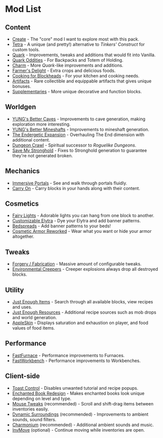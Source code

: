 # Mod List

## Content
- [Create](https://www.curseforge.com/minecraft/mc-mods/create) - The "core" mod I want to explore most with this pack.
- [Tetra](https://www.curseforge.com/minecraft/mc-mods/tetra) - A unique (and pretty!) alternative to *Tinkers' Construct* for custom tools.
- [Quark](https://www.curseforge.com/minecraft/mc-mods/quark) - Improvements, tweaks and additions that would fit into Vanilla.
- [Quark Oddities](https://www.curseforge.com/minecraft/mc-mods/quark-oddities) - For Backpacks and Totem of Holding.
- [Charm](https://www.curseforge.com/minecraft/mc-mods/charm-reforged) - More *Quark*-like improvements and additions.
- [Farmer's Delight](https://www.curseforge.com/minecraft/mc-mods/farmers-delight) - Extra crops and delicious foods.
- [Cooking for Blockheads](https://www.curseforge.com/minecraft/mc-mods/cooking-for-blockheads) - For your kitchen and cooking needs.
- [Artifacts](https://www.curseforge.com/minecraft/mc-mods/artifacts) - Rare collectible and equippable artifacts that gives unique bonuses.
- [Supplementaries](https://www.curseforge.com/minecraft/mc-mods/supplementaries) - More unique decorative and function blocks.

## Worldgen
- [YUNG's Better Caves](https://www.curseforge.com/minecraft/mc-mods/yungs-better-caves) - Improvements to cave generation, making exploration more interesting.
- [YUNG's Better Mineshafts](https://www.curseforge.com/minecraft/mc-mods/yungs-better-mineshafts-forge) - Improvements to mineshaft generation.
- [The Endergetic Expansion](https://www.curseforge.com/minecraft/mc-mods/endergetic) - Overhauling The End dimension with additional content.
- [Dungeon Crawl](https://www.curseforge.com/minecraft/mc-mods/dungeon-crawl) - Spiritual successor to *Roguelike Dungeons*.
- [Save My Stronghold](https://www.curseforge.com/minecraft/mc-mods/save-my-stronghold) - Fixes to Stronghold generation to guarantee they're not generated broken.

## Mechanics
- [Immersive Portals](https://www.curseforge.com/minecraft/mc-mods/immersive-portals-for-forge) - See and walk through portals fluidly.
- [Carry On](https://www.curseforge.com/minecraft/mc-mods/carry-on) - Carry blocks in your hands along with their content.

## Cosmetics
- [Fairy Lights](https://www.curseforge.com/minecraft/mc-mods/fairy-lights) - Adorable lights you can hang from one block to another.
- [Customizable Elytra](https://www.curseforge.com/minecraft/mc-mods/customizable-elytra) - Dye your Elytra and add banner patterns.
- [Bedspreads](https://www.curseforge.com/minecraft/mc-mods/bedspreads) - Add banner patterns to your beds!
- [Cosmetic Armor Reworked](https://www.curseforge.com/minecraft/mc-mods/cosmetic-armor-reworked) - Wear what you want or hide your armor altogether.

## Tweaks
- [Forgery / Fabrication](https://www.curseforge.com/minecraft/mc-mods/forgery) - Massive amount of configurable tweaks.
- [Environmental Creepers](https://www.curseforge.com/minecraft/mc-mods/environmental-creepers) - Creeper explosions always drop all destroyed blocks.

## Utility
- [Just Enough Items](https://www.curseforge.com/minecraft/mc-mods/jei) - Search through all available blocks, view recipes and uses.
- [Just Enough Resources](https://www.curseforge.com/minecraft/mc-mods/just-enough-resources-jer) - Additional recipe sources such as mob drops and world generation.
- [AppleSkin](https://www.curseforge.com/minecraft/mc-mods/appleskin) - Displays saturation and exhaustion on player, and food values of food items.

## Performance
- [FastFurnace](https://www.curseforge.com/minecraft/mc-mods/fastfurnace) - Performance improvements to Furnaces.
- [FastWorkbench](https://www.curseforge.com/minecraft/mc-mods/fastworkbench) - Performance improvements to Workbenches.

## Client-side
- [Toast Control](https://www.curseforge.com/minecraft/mc-mods/toast-control) - Disables unwanted tutorial and recipe popups.
- [Enchanted Book Redesign](https://www.curseforge.com/minecraft/mc-mods/enchanted-book-redesign) - Makes enchanted books look unique depending on level and type.
- [Mouse Tweaks](https://www.curseforge.com/minecraft/mc-mods/mouse-tweaks) (recommended) - Scroll and shift-drag items between inventories easily.
- [Dynamic Surroundings](https://www.curseforge.com/minecraft/mc-mods/dynamic-surroundings) (recommended) - Improvements to ambient sounds, sound filters.
- [Charmonium](https://www.curseforge.com/minecraft/mc-mods/charmonium-reforged) (recommended) - Additional ambient sounds and music.
- [InvMove](https://www.curseforge.com/minecraft/mc-mods/invmove) (optional) - Continue moving while inventories are open.
